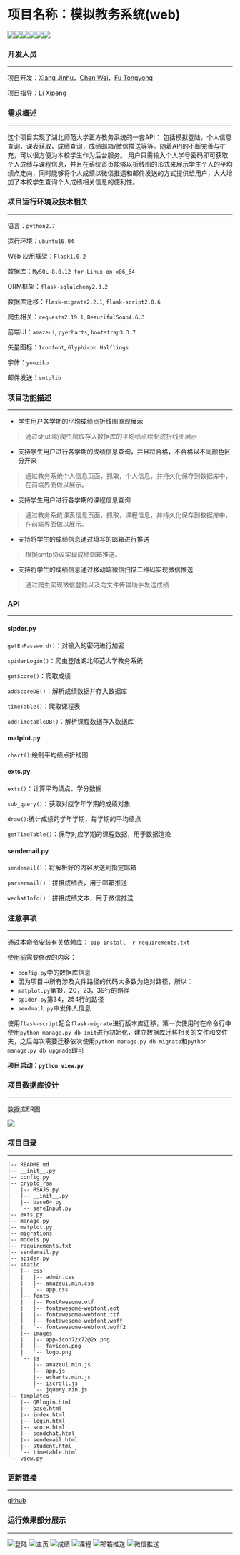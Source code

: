 # 项目名称：模拟教务系统(web)  
[![](https://travis-ci.org/Alamofire/Alamofire.svg?branch=master)](https://travis-ci.org/Alamofire/Alamofire)![](https://img.shields.io/badge/python-2.7-orange.svg)![](https://img.shields.io/badge/github-@Edusystem-blue.svg?colorA=abcdef)![](https://img.shields.io/badge/platform-flask-lightgrey.svg)![](https://img.shields.io/badge/HBNU-jwxt-red.svg)![](https://travis-ci.org/Alamofire/Alamofire.svg?branch=master)

### 开发人员
---

项目开发：[Xiang Jinhu](https://github.com/chirsxjh)，[Chen Wei](https://github.com/Cris0525)，[Fu Tongyong](https://github.com/CANYOUFINDIT)

项目指导：[Li Xipeng](https://github.com/hahaps)

### 需求概述
---
这个项目实现了湖北师范大学正方教务系统的一套API： 包括模拟登陆，个人信息查询，课表获取，成绩查询，成绩邮箱/微信推送等等。随着API的不断完善与扩充，可以很方便为本校学生作为后台服务。 
用户只需输入个人学号密码即可获取个人成绩与课程信息，并且在系统首页能够以折线图的形式来展示学生个人的平均绩点走向，同时能够将个人成绩以微信推送和邮件发送的方式提供给用户，大大增加了本校学生查询个人成绩相关信息的便利性。

### 项目运行环境及技术相关
---
语言：`python2.7`

运行环境：`ubuntu16.04`

Web 应用框架：`Flask1.0.2`

数据库：`MySQL 8.0.12 for Linux on x86_64`

ORM框架：`flask-sqlalchemy2.3.2`

数据库迁移：`flask-migrate2.2.1`, `flask-script2.0.6`

爬虫相关：`requests2.19.1`, `BeautifulSoup4.6.3`

前端UI：`amazeui`, `pyecharts`, `bootstrap3.3.7`

矢量图标：`Iconfont`, `Glyphicon Halflings`

字体：`youziku`

邮件发送：`smtplib`


### 项目功能描述
---

* 学生用户各学期的平均成绩点折线图直观展示
>通过shutil将爬虫爬取存入数据库的平均绩点绘制成折线图展示
* 支持学生用户进行各学期的成绩信息查询，并且将合格，不合格以不同颜色区分开来
> 通过教务系统个人信息页面，抓取，个人信息，并持久化保存到数据库中，在前端界面做以展示。
* 支持学生用户进行各学期的课程信息查询
> 通过教务系统课表信息页面，抓取，课程信息，并持久化保存到数据库中，在前端界面做以展示。
* 支持将学生的成绩信息通过填写的邮箱进行推送
> 根据smtp协议实现成绩邮箱推送。
* 支持将学生的成绩信息通过移动端微信扫描二维码实现微信推送
> 通过爬虫实现微信登陆以及向文件传输助手发送成绩

### API
---

#### sipder.py

`getEnPassword()`：对输入的密码进行加密

`spiderLogin()`：爬虫登陆湖北师范大学教务系统

`getScore()`：爬取成绩

`addScoreDB()`：解析成绩数据并存入数据库

`timeTable()`：爬取课程表

`addTimetableDB()`：解析课程数据存入数据库

#### matplot.py

`chart()`:绘制平均绩点折线图

#### exts.py
`exts()`：计算平均绩点、学分数据

`sub_query()`：获取对应学年学期的成绩对象

`draw()`:统计成绩的学年学期，每学期的平均绩点

`getTimeTable()`：保存对应学期的课程数据，用于数据渲染

#### sendemail.py

`sendemail()`：将解析好的内容发送到指定邮箱

`parsermail()`：拼接成绩表，用于邮箱推送

`wechatInfo()`：拼接成绩文本，用于微信推送

### 注意事项
---

通过本命令安装有关依赖库：
`pip install -r requirements.txt`

使用前需要修改的内容：
- `config.py`中的数据库信息
- 因为项目中所有涉及文件路径的代码大多数为绝对路径，所以：
 - `matplot.py`第19，20，23，39行的路径
 - `spider.py`第34，254行的路径
- `sendmail.py`中发件人信息

使用`flask-script`配合`flask-migrate`进行版本库迁移，第一次使用时在命令行中使用`python manage.py db init`进行初始化，建立数据库迁移相关的文件和文件夹，之后每次需要迁移依次使用`python manage.py db migrate`和`python manage.py db upgrade`即可

**项目启动：`python view.py`**

### 项目数据库设计
---

 数据库ER图

![](http://a1.qpic.cn/psb?/V13uRwZ41wvDRP/4BKeiFjdQkOUYkBlA6iIoxf3BQUW1ZzvSupBg0dS6u0!/c/dGwBAAAAAAAA&ek=1&kp=1&pt=0&bo=JQNGAgAAAAADF1A!&tl=1&vuin=2018982763&tm=1539486000&sce=60-2-2&rf=0-0)


### 项目目录
---

```
|-- README.md
|-- __init__.py
|-- config.py
|-- crypto_rsa
|   |-- RSAJS.py
|   |-- __init__.py
|   |-- base64.py
|   `-- safeInput.py
|-- exts.py
|-- manage.py
|-- matplot.py
|-- migrations
|-- models.py
|-- requirements.txt
|-- sendemail.py
|-- spider.py
|-- static
|   |-- css
|   |   |-- admin.css
|   |   |-- amazeui.min.css
|   |   `-- app.css
|   |-- fonts
|   |   |-- FontAwesome.otf
|   |   |-- fontawesome-webfont.eot
|   |   |-- fontawesome-webfont.ttf
|   |   |-- fontawesome-webfont.woff
|   |   `-- fontawesome-webfont.woff2
|   |-- images
|   |   |-- app-icon72x72@2x.png
|   |   |-- favicon.png
|   |   `-- logo.png
|   `-- js
|       |-- amazeui.min.js
|       |-- app.js
|       |-- echarts.min.js
|       |-- iscroll.js
|       `-- jquery.min.js
|-- templates
|   |-- QRlogin.html
|   |-- base.html
|   |-- index.html
|   |-- login.html
|   |-- score.html
|   |-- sendchat.html
|   |-- sendemail.html
|   |-- student.html
|   `-- timetable.html
`-- view.py
```

### 更新链接
---

[github](https://github.com/WeAreHus/HbnuEdusystem)

### 运行效果部分展示
---

![登陆](http://a1.qpic.cn/psb?/V13uRwZ41wvDRP/AOBaift4dR6PWNf6akgSmE7gC4AQHCE7b.mOKxNkuLk!/c/dDwBAAAAAAAA&ek=1&kp=1&pt=0&bo=CAaAAgAAAAADF74!&tl=1&vuin=2505888537&tm=1539493200&sce=60-2-2&rf=0-0)
![主页](http://a4.qpic.cn/psb?/V13uRwZ41wvDRP/RUEJ2YXUMoVFGK7Xu5aEWk63Fw5Wlxr4J5ugd4JvRdU!/c/dAsBAAAAAAAA&ek=1&kp=1&pt=0&bo=wAN.AQAAAAABF4w!&tl=3&vuin=2505888537&tm=1539493200&sce=60-2-2&rf=0-0)
![成绩](http://a2.qpic.cn/psb?/V13uRwZ41wvDRP/JK.k.nv1zE4Moy5blLEb*xzMNUM2r*TxmGPlfg9jB3o!/c/dA0BAAAAAAAA&ek=1&kp=1&pt=0&bo=wAONAQAAAAABF38!&tl=3&vuin=2505888537&tm=1539493200&sce=60-2-2&rf=0-0)
![课程](http://a2.qpic.cn/psb?/V13uRwZ41wvDRP/*sA50deeOO1hyv8G21T909KR3u.nU0VxGcMOjtqEYso!/c/dAkBAAAAAAAA&ek=1&kp=1&pt=0&bo=uANZAQAAAAABF9M!&tl=3&vuin=2505888537&tm=1539493200&sce=60-2-2&rf=0-0)
![邮箱推送](http://a3.qpic.cn/psb?/V13uRwZ41wvDRP/yar8BnepSAAkCfzXKLn.nB0.2.BbWiMClQHJr5D8zZQ!/c/dAoBAAAAAAAA&ek=1&kp=1&pt=0&bo=HwfQAQAAAAADF*s!&tl=1&vuin=2505888537&tm=1539493200&sce=60-2-2&rf=0-0)
![微信推送](http://a3.qpic.cn/psb?/V13uRwZ41wvDRP/D3drQPDk8v1cWVsM8PqhBdb1mzWt0MNcTUYnJh2STwo!/c/dNoAAAAAAAAA&ek=1&kp=1&pt=0&bo=JQdSAgAAAAADF0A!&tl=1&vuin=2505888537&tm=1539493200&sce=60-2-2&rf=0-0)